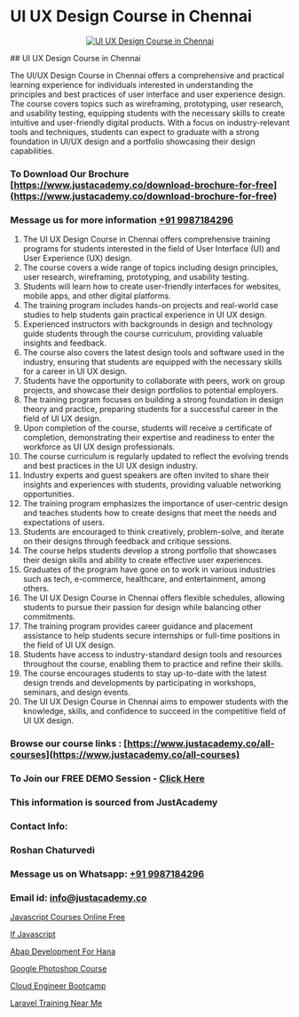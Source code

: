 # UI UX Design Course in Chennai

<p align="center">
  <a href="https://justacademy.co/all-courses">
    <img src="https://i.ibb.co/P5KtSQ2/ui-ux.png" alt="UI UX Design Course in Chennai">
  </a>
</p>
## UI UX Design Course in Chennai

The UI/UX Design Course in Chennai offers a comprehensive and practical learning experience for individuals interested in understanding the principles and best practices of user interface and user experience design. The course covers topics such as wireframing, prototyping, user research, and usability testing, equipping students with the necessary skills to create intuitive and user-friendly digital products. With a focus on industry-relevant tools and techniques, students can expect to graduate with a strong foundation in UI/UX design and a portfolio showcasing their design capabilities.
### To Download Our Brochure [https://www.justacademy.co/download-brochure-for-free](https://www.justacademy.co/download-brochure-for-free)
### Message us for more information [+91 9987184296](https://api.whatsapp.com/send?phone=919987184296)
1) The UI UX Design Course in Chennai offers comprehensive training programs for students interested in the field of User Interface (UI) and User Experience (UX) design.
2) The course covers a wide range of topics including design principles, user research, wireframing, prototyping, and usability testing.
3) Students will learn how to create user-friendly interfaces for websites, mobile apps, and other digital platforms.
4) The training program includes hands-on projects and real-world case studies to help students gain practical experience in UI UX design.
5) Experienced instructors with backgrounds in design and technology guide students through the course curriculum, providing valuable insights and feedback.
6) The course also covers the latest design tools and software used in the industry, ensuring that students are equipped with the necessary skills for a career in UI UX design.
7) Students have the opportunity to collaborate with peers, work on group projects, and showcase their design portfolios to potential employers.
8) The training program focuses on building a strong foundation in design theory and practice, preparing students for a successful career in the field of UI UX design.
9) Upon completion of the course, students will receive a certificate of completion, demonstrating their expertise and readiness to enter the workforce as UI UX design professionals.
10) The course curriculum is regularly updated to reflect the evolving trends and best practices in the UI UX design industry.
11) Industry experts and guest speakers are often invited to share their insights and experiences with students, providing valuable networking opportunities.
12) The training program emphasizes the importance of user-centric design and teaches students how to create designs that meet the needs and expectations of users.
13) Students are encouraged to think creatively, problem-solve, and iterate on their designs through feedback and critique sessions.
14) The course helps students develop a strong portfolio that showcases their design skills and ability to create effective user experiences.
15) Graduates of the program have gone on to work in various industries such as tech, e-commerce, healthcare, and entertainment, among others.
16) The UI UX Design Course in Chennai offers flexible schedules, allowing students to pursue their passion for design while balancing other commitments.
17) The training program provides career guidance and placement assistance to help students secure internships or full-time positions in the field of UI UX design.
18) Students have access to industry-standard design tools and resources throughout the course, enabling them to practice and refine their skills.
19) The course encourages students to stay up-to-date with the latest design trends and developments by participating in workshops, seminars, and design events.
20) The UI UX Design Course in Chennai aims to empower students with the knowledge, skills, and confidence to succeed in the competitive field of UI UX design.

### Browse our course links : [https://www.justacademy.co/all-courses](https://www.justacademy.co/all-courses) 
### To Join our FREE DEMO Session - [Click Here](https://www.justacademy.co/register-for-course-demo)


### This information is sourced from JustAcademy
### Contact Info:
### Roshan Chaturvedi
### Message us on Whatsapp: [+91 9987184296](https://api.whatsapp.com/send?phone=919987184296)
### Email id: [info@justacademy.co](mailto:info@justacademy.co)
                
[Javascript Courses Online Free](https://www.linkedin.com/pulse/javascript-courses-online-free-justacademy-ahmedabad-dhqpc?trackingId=WDCJRoBPugD8Z4mRL%2BzqwQ%3D%3D&lipi=urn%3Ali%3Apage%3Ad_flagship3_company_admin%3BG0jd%2Fn72TAC0suNcPZMgHQ%3D%3D)

[If Javascript](https://www.linkedin.com/pulse/javascript-justacademy-boston-cbbuc?trackingId=g6bdPtYHc3a3mBvFz7edSw%3D%3D&lipi=urn%3Ali%3Apage%3Ad_flagship3_company_admin%3BXwxjEqEYSnilOOgoWtEIiA%3D%3D)

[Abap Development For Hana](https://medium.com/@negishivu99/abap-development-for-hana-83f006c9ec7c)

[Google Photoshop Course](https://medium.com/@namusn/google-photoshop-course-375a0f5df20f)

[Cloud Engineer Bootcamp](https://justacademyin.github.io/justacademy/cloud-engineer-bootcamp)

[Laravel Training Near Me](https://justacademyin.github.io/justacademy/laravel-training-near-me)

